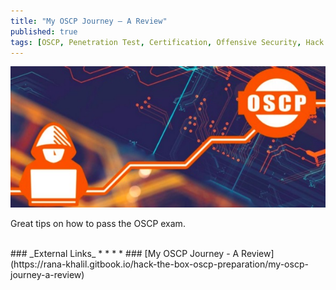 ```yaml
---
title: "My OSCP Journey — A Review"
published: true
tags: [OSCP, Penetration Test, Certification, Offensive Security, Hack the Box]
---
```


![](/links/assets/oscp1.jpg)

Great tips on how to pass the OSCP exam.

<br>
### _External Links_
* * *
* ### [My OSCP Journey - A Review](https://rana-khalil.gitbook.io/hack-the-box-oscp-preparation/my-oscp-journey-a-review)
